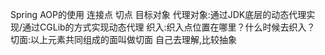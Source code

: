 Spring AOP的使用
连接点
切点
目标对象
代理对象:通过JDK底层的动态代理实现/通过CGLib的方式实现动态代理
织入:织入点位置在哪里？什么时候去织入？
切面:以上元素共同组成的面叫做切面 自己去理解,比较抽象
